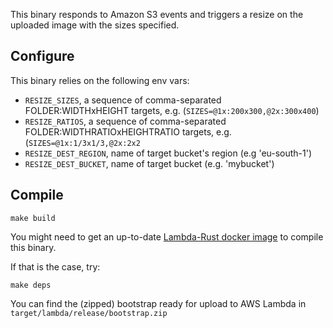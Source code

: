 This binary responds to Amazon S3 events and triggers a resize on the uploaded image with the sizes specified.

## Configure

This binary relies on the following env vars:

* `RESIZE_SIZES`, a sequence of comma-separated FOLDER:WIDTHxHEIGHT targets, e.g. (`SIZES=@1x:200x300,@2x:300x400`)
* `RESIZE_RATIOS`, a sequence of comma-separated FOLDER:WIDTHRATIOxHEIGHTRATIO targets, e.g. (`SIZES=@1x:1/3x1/3,@2x:2x2`
* `RESIZE_DEST_REGION`, name of target bucket's region (e.g 'eu-south-1')
* `RESIZE_DEST_BUCKET`, name of target bucket (e.g. 'mybucket')

## Compile

```
make build
```

You might need to get an up-to-date [Lambda-Rust docker image](https://hub.docker.com/r/softprops/lambda-rust/) to compile this binary.

If that is the case, try: 

```
make deps
```


You can find the (zipped) bootstrap ready for upload to AWS Lambda in `target/lambda/release/bootstrap.zip`
